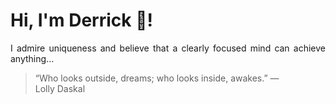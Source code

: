 # Hi, I'm Derrick 👋!
<p align="justify">I admire uniqueness and believe that a clearly focused mind can achieve anything...</p> 
<!-- #quote-start -->
<blockquote>&ldquo;Who looks outside, dreams; who looks inside, awakes.&rdquo; &mdash; <footer>Lolly Daskal</footer></blockquote>
<!-- #quote-end -->
